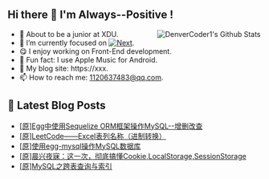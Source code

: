 ## Hi there 👋 I'm Always--Positive !
<div>
  <img alt="DenverCoder1's Github Stats" src="https://denvercoder1-github-readme-stats.vercel.app/api?username=qq1120637483&show_icons=true&count_private=true&theme=react&hide_border=true&hide_title=true&bg_color=1F222E&title_color=F85D7F&icon_color=F8D866" align= "right" />

- 🎒 About to be a junior at XDU. 
- 🔬 I’m currently focused on [![Next](https://img.shields.io/badge/-Next-brightgreen)](https://). 
- 😋 I enjoy working on Front-End development.
- 🎵 Fun fact: I use Apple Music for Android.
- 📝 My blog site: https://xxx.
- 📫 How to reach me:  1120637483@qq.com.
</div>  


## 📕 Latest Blog Posts

<!-- BLOG-POST-LIST:START -->
- [[原]Egg中使用Sequelize ORM框架操作MySQL--增删改查](https://blog.csdn.net/sinat_41696687/article/details/121187759)
- [[原]LeetCode——Excel表列名称（进制转换）](https://blog.csdn.net/sinat_41696687/article/details/121174048)
- [[原]使用egg-mysql操作MySQL数据库](https://blog.csdn.net/sinat_41696687/article/details/121155416)
- [[原]晨兴夜寐：这一次，彻底搞懂Cookie,LocalStorage,SessionStorage](https://blog.csdn.net/sinat_41696687/article/details/121134589)
- [[原]MySQL之跨表查询与索引](https://blog.csdn.net/sinat_41696687/article/details/121113345)
<!-- BLOG-POST-LIST:END -->









